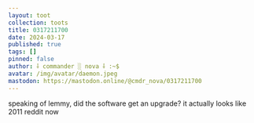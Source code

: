 ```yaml
---
layout: toot
collection: toots
title: 0317211700
date: 2024-03-17
published: true
tags: []
pinned: false
author: ⸸ commander ░ nova ⸸ :~$
avatar: /img/avatar/daemon.jpeg
mastodon: https://mastodon.online/@cmdr_nova/0317211700
---
```


speaking of lemmy, did the software get an upgrade? it actually looks like 2011 reddit now
